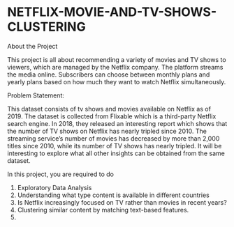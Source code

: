 # NETFLIX-MOVIE-AND-TV-SHOWS-CLUSTERING
About the Project 

This project is all about recommending a variety of movies and TV shows to viewers, which are
managed by the Netflix company. The platform streams the media online. Subscribers can choose
between monthly plans and yearly plans based on how much they want to watch Netflix
simultaneously.

Problem Statement:

This dataset consists of tv shows and movies available on Netflix as of 2019. The dataset is collected
from Flixable which is a third-party Netflix search engine.
In 2018, they released an interesting report which shows that the number of TV shows on Netflix has
nearly tripled since 2010. The streaming service’s number of movies has decreased by more than
2,000 titles since 2010, while its number of TV shows has nearly tripled. It will be interesting to
explore what all other insights can be obtained from the same dataset.



In this project, you are required to do

1. Exploratory Data Analysis
2. Understanding what type content is available in different countries
3. Is Netflix increasingly focused on TV rather than movies in recent years?
4. Clustering similar content by matching text-based features.
5.
